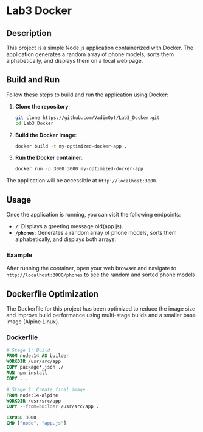 # Lab3 Docker

## Description

This project is a simple Node.js application containerized with Docker. The application generates a random array of phone models, sorts them alphabetically, and displays them on a local web page.

## Build and Run

Follow these steps to build and run the application using Docker:

1. **Clone the repository**:

    ```sh
    git clone https://github.com/VadimOpt/Lab3_Docker.git
    cd Lab3_Docker
    ```

2. **Build the Docker image**:

    ```sh
    docker build -t my-optimized-docker-app .
    ```

3. **Run the Docker container**:

    ```sh
    docker run -p 3000:3000 my-optimized-docker-app
    ```

The application will be accessible at `http://localhost:3000`.

## Usage

Once the application is running, you can visit the following endpoints:

- **`/`**: Displays a greeting message old(app.js).
- **`/phones`**: Generates a random array of phone models, sorts them alphabetically, and displays both arrays.

### Example

After running the container, open your web browser and navigate to `http://localhost:3000/phones` to see the random and sorted phone models.

## Dockerfile Optimization

The Dockerfile for this project has been optimized to reduce the image size and improve build performance using multi-stage builds and a smaller base image (Alpine Linux).

### Dockerfile

```Dockerfile
# Stage 1: Build
FROM node:14 AS builder
WORKDIR /usr/src/app
COPY package*.json ./
RUN npm install
COPY . .

# Stage 2: Create final image
FROM node:14-alpine
WORKDIR /usr/src/app
COPY --from=builder /usr/src/app .

EXPOSE 3000
CMD ["node", "app.js"]

